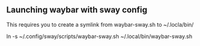 ## Launching waybar with sway config
This requires you to create a symlink from waybar-sway.sh to ~/.locla/bin/

ln -s ~/.config/sway/scripts/waybar-sway.sh ~/.local/bin/waybar-sway.sh
